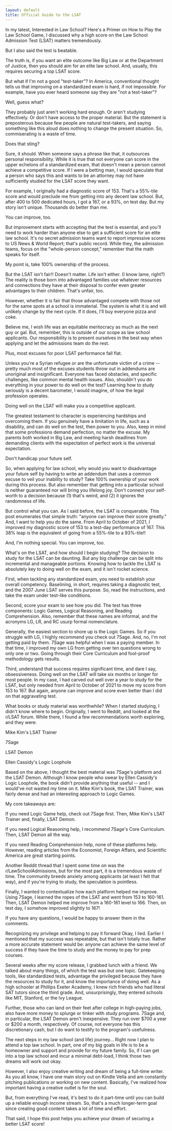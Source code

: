 ```yaml
---
layout: default
title: Official Guide to the LSAT
---
```


In my latest, Interested in Law School? Here's a Primer on How to Play the Law School Game, I discussed why a high score on the Law School Admission Test (LSAT) matters tremendously. 


But I also said the test is beatable.


The truth is, if you want an elite outcome like Big Law or at the Department of Justice, then you should aim for an elite law school. And, usually, this requires securing a top LSAT score. 


But what if I'm not a good "test-taker"?
In America, conventional thought tells us that improving on a standardized exam is hard, if not impossible. For example, have you ever heard someone say they are "not a test-taker"?


Well, guess what?


They probably just aren't working hard enough. Or aren't studying effectively. Or don't have access to the proper material. But the statement is preposterous because few people are natural test-takers, and saying something like this aloud does nothing to change the present situation. So, commiserating is a waste of time. 


Does that sting? 


Sure, it should. When someone says a phrase like that, it outsources personal responsibility. While it is true that not everyone can score in the upper echelons of a standardized exam, that doesn't mean a person cannot achieve a competitive score. If I were a betting man, I would speculate that a person who says this and wants to be an attorney may not have sufficiently studied for the LSAT score they want.


For example, I originally had a diagnostic score of 153. That's a 55%-tile score and would preclude me from getting into any decent law school. But, after 400 to 500 dedicated hours, I got a 167, or a 93%, on test day. But my story isn't unique. Thousands do better than me.


You can improve, too.


But improvement starts with accepting that the test is essential, and you'll need to work harder than anyone else to get a sufficient score for an elite law school. It's no secret admission teams want to report impressive scores to US News & World Report; that's public record. While they, the admission teams, focus on the "whole-person concept," remember that the math speaks for itself.


My point is, take 100% ownership of the process.


But the LSAT isn't fair!!
Doesn't matter. Life isn't either. (I know lame, right?) The reality is those born into advantaged families use whatever resources and connections they have at their disposal to confer even greater advantages to their children. That's unfair, too.


However, whether it is fair that those advantaged compete with those not for the same spots at a school is immaterial. The system is what it is and will unlikely change by the next cycle. If it does, I'll buy everyone pizza and coke. 


Believe me, I wish life was an equitable meritocracy as much as the next guy or gal. But, remember, this is outside of our scope as law school applicants. Our responsibility is to present ourselves in the best way when applying and let the admissions team do the rest.


Plus, most excuses for poor LSAT performance fall flat.


Unless you're a Syrian refugee or are the unfortunate victim of a crime -- pretty much most of the excuses students throw out in addendums are unoriginal and insignificant. Everyone has faced obstacles, and specific challenges, like common mental health issues. Also, shouldn't you do everything in your power to do well on the test? Learning how to study seriously is a decent barometer, I would imagine, of how the legal profession operates.


Doing well on the LSAT will make you a competitive applicant.


The greatest testament to character is experiencing hardships and overcoming them. If you genuinely have a limitation in life, such as a disability, and can do well on the test, then power to you. Also, keep in mind that some professions demand perfection, no matter the excuse. My parents both worked in Big Law, and meeting harsh deadlines from demanding clients with the expectation of perfect work is the universal expectation.


Don't handicap your future self.


So, when applying for law school, why would you want to disadvantage your future self by having to write an addendum that uses a common excuse to veil your inability to study? Take 100% ownership of your work during this process. But also remember that getting into a particular school is neither guaranteed nor will bring you lifelong joy. Don't connect your self-worth to a decision because (1) that's weird, and (2) it ignores the randomness of life.


But control what you can. As I said before, the LSAT is conquerable. This post enumerates that simple truth: "anyone can improve their score greatly." And, I want to help you do the same. From April to October of 2021, I improved my diagnostic score of 153 to a test-day performance of 167. This 38% leap is the equivalent of going from a 55%-tile to a 93%-tile!!


And, I'm nothing special. You can improve, too.


What's on the LSAT, and how should I begin studying? 
The decision to study for the LSAT can be daunting. But any big challenge can be split into incremental and manageable portions. Knowing how to tackle the LSAT is absolutely key to doing well on the exam, and it isn't rocket science.


First, when tackling any standardized exam, you need to establish your overall competency. Baselining, in short, requires taking a diagnostic test, and the 2007 June LSAT serves this purpose. So, read the instructions, and take the exam under test-like conditions. 

Second, score your exam to see how you did. The test has three components: Logic Games, Logical Reasoning, and Reading Comprehension. Also, remember that these names are informal, and the acronyms LG, LR, and RC usurp formal nomenclature. 


Generally, the easiest section to shore up is the Logic Games. So if you struggle with LG, I highly recommend you check out 7Sage. And, no, I'm not getting paid by them. 7Sage was helpful when I was a paying member. In that time, I improved my own LG from getting over ten questions wrong to only one or two. Going through their Core Curriculum and fool-proof methodology gets results.


Third, understand that success requires significant time, and dare I say, obsessiveness. Doing well on the LSAT will take six months or longer for most people. In my case, I had carved out well over a year to study for the LSAT, but only needed from April to October of 2021 to move my score from 153 to 167. But again, anyone can improve and score even better than I did on that aggravating test.


What books or study material was worthwhile?
When I started studying, I didn't know where to begin. Originally, I went to Reddit, and looked at the r/LSAT forum. While there, I found a few recommendations worth exploring, and they were:

Mike Kim's LSAT Trainer

7Sage 

LSAT Demon

Ellen Cassidy's Logic Loophole

Based on the above, I thought the best material was 7Sage's platform and the LSAT Demon. Although I know people who swear by Ellen Cassidy's Logic Loophole, the book didn't provide anything that useful -- and I would've not wasted my time on it. Mike Kim's book, the LSAT Trainer, was fairly dense and had an interesting approach to Logic Games.


My core takeaways are: 

If you need Logic Game help, check out 7Sage first. Then, Mike Kim's LSAT Trainer and, finally, LSAT Demon.

If you need Logical Reasoning help, I recommend 7Sage's Core Curriculum. Then, LSAT Demon all the way.

If you need Reading Comprehension help, none of these platforms help. However, reading articles from the Economist, Foreign Affairs, and Scientific America are great starting points.

Another Reddit thread that I spent some time on was the r/LawSchoolAdmissions, but for the most part, it is a tremendous waste of time. The community breeds anxiety among applicants (at least I felt that way), and if you're trying to study, the speculation is pointless.


Finally, I wanted to contextualize how each platform helped me improve. Using 7Sage, I learned the ropes of the LSAT and went from 153 to 160-161. Then, LSAT Demon helped me improve from a 160-161 level to 166. Then, on test day, I somehow improved slightly to 167! 


If you have any questions, I would be happy to answer them in the comments.


Recognizing my privilege and helping to pay it forward
Okay, I lied. Earlier I mentioned that my success was repeatable, but that isn't totally true. Rather a more accurate statement would be: anyone can achieve the same level of success if they have the time to study and the money to pay for prep courses.


Several weeks after my score release, I grabbed lunch with a friend. We talked about many things, of which the test was but one topic. Gatekeeping tools, like standardized tests, advantage the privileged because they have the resources to study for it, and know the importance of doing well. As a high schooler at Phillips Exeter Academy, I knew rich friends who had literal SAT tutors since the third grade. And, unsurprisingly, they entered schools like MIT, Stanford, or the Ivy League. 


Further, those who can land on their feet after college in high-paying jobs, also have more money to splurge or tinker with study programs. 7Sage and, in particular, the LSAT Demon aren't inexpensive. They run over $700 a year or $200 a month, respectively. Of course, not everyone has this discretionary cash, but I do want to testify to the program's usefulness.


The next steps in my law school (and life) journey... 
Right now I plan to attend a top law school. In part, one of my big goals in life is to be a homeowner and support and provide for my future family. So, if I can get into a top law school and incur a minimal debt-load, I think those two dreams will work out okay.


However, I also enjoy creative writing and dream of being a full-time writer. As you all know, I have one main story out on Kindle Vella and am constantly pitching publications or working on new content. Basically, I've realized how important having a creative outlet is for the soul.


But, from everything I've read, it's best to do it part-time until you can build up a reliable enough income stream. So, that's a much longer-term goal since creating good content takes a lot of time and effort.


That said, I hope this post helps you achieve your dream of securing a better LSAT score!
